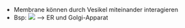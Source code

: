 - Membrane können durch Vesikel miteinander interagieren 
- Bsp:
![](Pasted%20image%2020231030103657.png)
--> ER und Golgi-Apparat